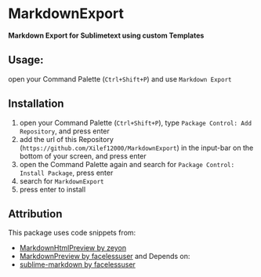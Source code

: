 # MarkdownExport
**Markdown Export for Sublimetext using custom Templates**

## Usage:
open your Command Palette (`Ctrl+Shift+P`) and use `Markdown Export`  

## Installation
1. open your Command Palette (`Ctrl+Shift+P`), type `Package Control: Add Repository`, and press enter
2. add the url of this Repository (`https://github.com/Xilef12000/MarkdownExport`) in the input-bar on the bottom of your screen, and press enter
3. open the Command Palette again and search for `Package Control: Install Package`, press enter
4. search for `MarkdownExport`
5. press enter to install

## Attribution
This package uses code snippets from:
- [MarkdownHtmlPreview by zeyon](https://github.com/zeyon/MarkdownHtmlPreview)
- [MarkdownPreview by facelessuser](https://github.com/facelessuser/MarkdownPreview)
and Depends on:
- [sublime-markdown by facelessuser](https://github.com/facelessuser/sublime-markdown)